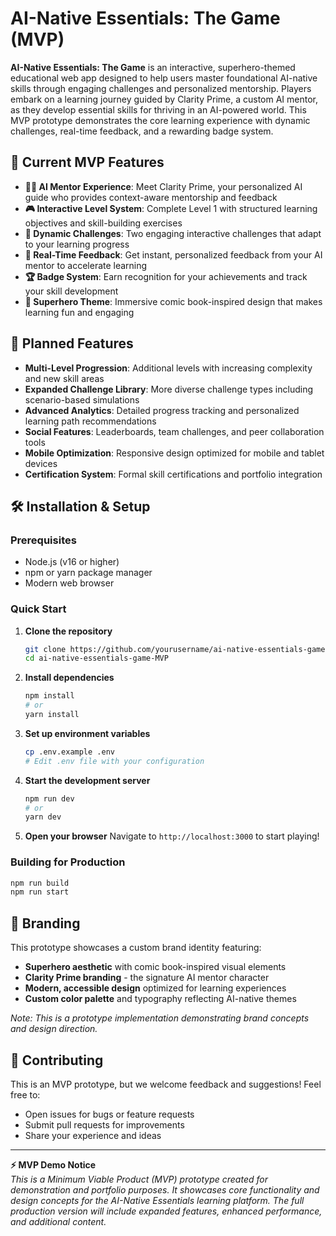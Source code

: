 # AI-Native Essentials: The Game (MVP)

**AI-Native Essentials: The Game** is an interactive, superhero-themed educational web app designed to help users master foundational AI-native skills through engaging challenges and personalized mentorship. Players embark on a learning journey guided by Clarity Prime, a custom AI mentor, as they develop essential skills for thriving in an AI-powered world. This MVP prototype demonstrates the core learning experience with dynamic challenges, real-time feedback, and a rewarding badge system.

## 🚀 Current MVP Features

- **🦸‍♀️ AI Mentor Experience**: Meet Clarity Prime, your personalized AI guide who provides context-aware mentorship and feedback
- **🎮 Interactive Level System**: Complete Level 1 with structured learning objectives and skill-building exercises  
- **🎯 Dynamic Challenges**: Two engaging interactive challenges that adapt to your learning progress
- **💬 Real-Time Feedback**: Get instant, personalized feedback from your AI mentor to accelerate learning
- **🏆 Badge System**: Earn recognition for your achievements and track your skill development
- **🎨 Superhero Theme**: Immersive comic book-inspired design that makes learning fun and engaging

## 🔮 Planned Features

- **Multi-Level Progression**: Additional levels with increasing complexity and new skill areas
- **Expanded Challenge Library**: More diverse challenge types including scenario-based simulations
- **Advanced Analytics**: Detailed progress tracking and personalized learning path recommendations
- **Social Features**: Leaderboards, team challenges, and peer collaboration tools
- **Mobile Optimization**: Responsive design optimized for mobile and tablet devices
- **Certification System**: Formal skill certifications and portfolio integration

## 🛠️ Installation & Setup

### Prerequisites
- Node.js (v16 or higher)
- npm or yarn package manager
- Modern web browser

### Quick Start

1. **Clone the repository**
   ```bash
   git clone https://github.com/yourusername/ai-native-essentials-game-MVP.git
   cd ai-native-essentials-game-MVP
   ```

2. **Install dependencies**
   ```bash
   npm install
   # or
   yarn install
   ```

3. **Set up environment variables**
   ```bash
   cp .env.example .env
   # Edit .env file with your configuration
   ```

4. **Start the development server**
   ```bash
   npm run dev
   # or
   yarn dev
   ```

5. **Open your browser**
   Navigate to `http://localhost:3000` to start playing!

### Building for Production
```bash
npm run build
npm run start
```

## 🎨 Branding

This prototype showcases a custom brand identity featuring:
- **Superhero aesthetic** with comic book-inspired visual elements
- **Clarity Prime branding** - the signature AI mentor character
- **Modern, accessible design** optimized for learning experiences
- **Custom color palette** and typography reflecting AI-native themes

*Note: This is a prototype implementation demonstrating brand concepts and design direction.*

## 🤝 Contributing

This is an MVP prototype, but we welcome feedback and suggestions! Feel free to:
- Open issues for bugs or feature requests
- Submit pull requests for improvements
- Share your experience and ideas

---

**⚡ MVP Demo Notice**  
*This is a Minimum Viable Product (MVP) prototype created for demonstration and portfolio purposes. It showcases core functionality and design concepts for the AI-Native Essentials learning platform. The full production version will include expanded features, enhanced performance, and additional content.*
